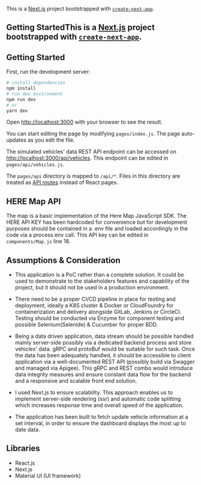 This is a [Next.js](https://nextjs.org/) project bootstrapped with [`create-next-app`](https://github.com/vercel/next.js/tree/canary/packages/create-next-app).

## Getting StartedThis is a [Next.js](https://nextjs.org/) project bootstrapped with [`create-next-app`](https://github.com/vercel/next.js/tree/canary/packages/create-next-app).

## Getting Started

First, run the development server:

```bash
# install dependencies
npm install
# run dev environment
npm run dev
# or
yarn dev
```

Open [http://localhost:3000](http://localhost:3000) with your browser to see the result.

You can start editing the page by modifying `pages/index.js`. The page auto-updates as you edit the file.

The simulated vehicles' data REST API endpoint can be accessed on [http://localhost:3000/api/vehicles](http://localhost:3000/api/vehicles). This endpoint can be edited in `pages/api/vehicles.js`.

The `pages/api` directory is mapped to `/api/*`. Files in this directory are treated as [API routes](https://nextjs.org/docs/api-routes/introduction) instead of React pages.

## HERE Map API

The map is a basic implementation of the Here Map JavaScript SDK. The HERE API KEY has been hardcoded for convenience but for development purposes should be contained in a .env file and loaded accordingly in the code via a process.env call. This API key can be edited in `components/Map.js` line 18.

## Assumptions & Consideration

- This application is a PoC rather than a complete solution. It could be used to demonstrate to the stakeholders features and capability of the project, but it should not be used in a production environment.

- There need to be a proper CI/CD pipeline in place for testing and deployment, ideally a K8S cluster & Docker or CloudFoundry for containerization and delivery alongside GitLab, Jenkins or CircleCI. Testing should be conducted via Enzyme for component testing and possible Selenium(Selenide) & Cucumber for proper BDD.

- Being a data driven application, data stream should be possible handled mainly server-side possibly via a dedicated backend process and store vehicles' data. gRPC and protoBuf would be suitable for such task. Once the data has been adequately handled, it should be accessible to client application via a well-documented REST API (possibly build via Swagger and managed via Apigee). This gRPC and REST combo would introduce data integrity measures and ensure constant data flow for the backend and a responsive and scalable front end solution. 

- I used Next.js to ensure scalability. This approach enables us to implement server-side rendering (ssr) and automatic code splitting which increases response time and overall speed of the application. 

- The application has been built to fetch update vehicle information at a set interval, in order to ensure the dashboard displays the most up to date data.

## Libraries
- React.js
- Next.js
- Material UI (UI framework)